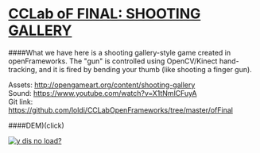 # <u>CCLab oF FINAL: SHOOTING GALLERY</u>

####What we have here is a shooting gallery-style game created in openFrameworks.  The "gun" is controlled using OpenCV/Kinect hand-tracking, and it is fired by bending your thumb (like shooting a finger gun).

Assets: http://opengameart.org/content/shooting-gallery
<br>
Sound: https://www.youtube.com/watch?v=X1tNmlCFuyA
<br>
Git link: https://github.com/loldi/CCLabOpenFrameworks/tree/master/ofFinal
<br>


####DEM)(click)

[![y dis no load?](http://genuson.com/wp-content/uploads/2015/11/Screen-Shot-2015-11-30-at-3.43.29-PM.png)](https://www.youtube.com/watch?v=voxLnRWhfFs)
